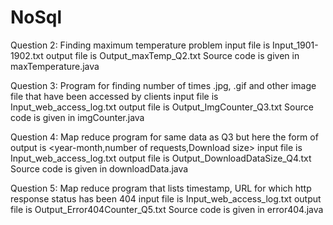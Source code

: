 # NoSql
Question 2: Finding maximum temperature problem
            input file is Input_1901-1902.txt
            output file is Output_maxTemp_Q2.txt
            Source code is given in maxTemperature.java   

Question 3: Program for finding number of times .jpg, .gif and other image file that have been accessed by clients
            input file is Input_web_access_log.txt
            output file is Output_ImgCounter_Q3.txt 
            Source code is given in imgCounter.java
            
Question 4: Map reduce program for same data as Q3 but here the form of output is <year-month,number of requests,Download size>
            input file is Input_web_access_log.txt
            output file is Output_DownloadDataSize_Q4.txt 
            Source code is given in downloadData.java       

Question 5: Map reduce program that lists timestamp, URL for which http response status has been 404 
            input file is Input_web_access_log.txt 
            output file is Output_Error404Counter_Q5.txt
            Source code is given in error404.java
